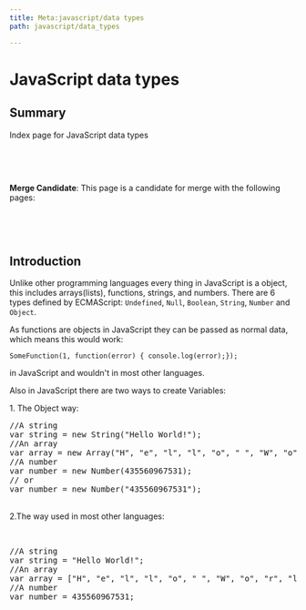 ```yaml
---
title: Meta:javascript/data types
path: javascript/data_types

---
```

<h1><span class="mw-headline" id="JavaScript_data_types">JavaScript data types</span></h1>
<h2><span class="mw-headline" id="Summary">Summary</span></h2>
<p>Index page for JavaScript data types
</p><p><br />
</p><p><br />
</p>
<div class="editors-only">
<p><b>Merge Candidate</b>:  This page is a candidate for merge with the following pages:  
</p>
</div>
<p><br />
</p><p><br />
</p>
<h2><span class="mw-headline" id="Introduction">Introduction</span></h2>
<p>Unlike other programming languages every thing in JavaScript is a object, this includes arrays(lists), functions, strings, and numbers. There are 6 types defined by ECMAScript: <code>Undefined</code>, <code>Null</code>, <code>Boolean</code>, <code>String</code>, <code>Number</code> and <code>Object</code>.
</p><p>As functions are objects in JavaScript they can be passed as normal data, which means this would work:
</p><p><code>SomeFunction(1, function(error) { console.log(error);});</code>
</p><p>in JavaScript and wouldn't in most other languages.
</p><p>Also in JavaScript there are two ways to create Variables:
</p><p>1. The Object way:
</p>
<pre class="language-javascript" data-lang="javascript">
//A string
var string = new String("Hello World!");
//An array
var array = new Array("H", "e", "l", "l", "o", " ", "W", "o", "r", "l", "d", "!");
//A number
var number = new Number(435560967531);
// or 
var number = new Number("435560967531");
</pre>
<p><br />
2.The way used in most other languages:
</p><p><br />
</p>
<pre class="language-javascript" data-lang="javascript">
//A string
var string = "Hello World!";
//An array
var array = ["H", "e", "l", "l", "o", " ", "W", "o", "r", "l", "d", "!"];
//A number
var number = 435560967531;
</pre>
<div class="attribution">
<p><br />
</p><p><br />
</p>
</div>
